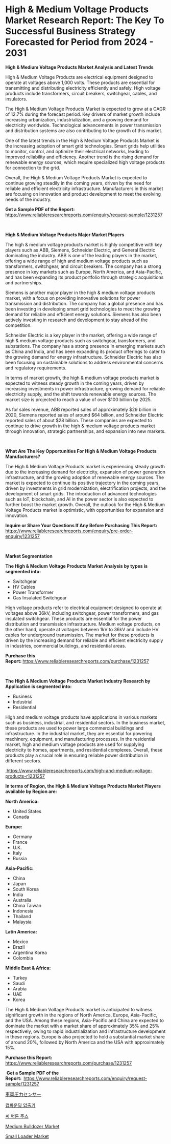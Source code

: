 <p><h1>High & Medium Voltage Products Market Research Report: The Key To Successful Business Strategy Forecasted for Period from 2024 - 2031</h1></p><p><strong>High & Medium Voltage Products Market Analysis and Latest Trends</strong></p>
<p><p>High & Medium Voltage Products are electrical equipment designed to operate at voltages above 1,000 volts. These products are essential for transmitting and distributing electricity efficiently and safely. High voltage products include transformers, circuit breakers, switchgear, cables, and insulators.</p><p>The High & Medium Voltage Products Market is expected to grow at a CAGR of 12.7% during the forecast period. Key drivers of market growth include increasing urbanization, industrialization, and a growing demand for electricity worldwide. Technological advancements in power transmission and distribution systems are also contributing to the growth of this market.</p><p>One of the latest trends in the High & Medium Voltage Products Market is the increasing adoption of smart grid technologies. Smart grids help utilities to monitor, control, and optimize their electrical networks, leading to improved reliability and efficiency. Another trend is the rising demand for renewable energy sources, which require specialized high voltage products for connection to the grid.</p><p>Overall, the High & Medium Voltage Products Market is expected to continue growing steadily in the coming years, driven by the need for reliable and efficient electricity infrastructure. Manufacturers in this market are focusing on innovation and product development to meet the evolving needs of the industry.</p></p>
<p><strong>Get a Sample PDF of the Report:&nbsp;</strong> <a href="https://www.reliableresearchreports.com/enquiry/request-sample/1231257">https://www.reliableresearchreports.com/enquiry/request-sample/1231257</a></p>
<p>&nbsp;</p>
<p><strong>High & Medium Voltage Products Major Market Players</strong></p>
<p><p>The high & medium voltage products market is highly competitive with key players such as ABB, Siemens, Schneider Electric, and General Electric dominating the industry. ABB is one of the leading players in the market, offering a wide range of high and medium voltage products such as transformers, switchgear, and circuit breakers. The company has a strong presence in key markets such as Europe, North America, and Asia-Pacific, and has been expanding its product portfolio through strategic acquisitions and partnerships.</p><p>Siemens is another major player in the high & medium voltage products market, with a focus on providing innovative solutions for power transmission and distribution. The company has a global presence and has been investing in developing smart grid technologies to meet the growing demand for reliable and efficient energy solutions. Siemens has also been actively investing in research and development to stay ahead of the competition.</p><p>Schneider Electric is a key player in the market, offering a wide range of high & medium voltage products such as switchgear, transformers, and substations. The company has a strong presence in emerging markets such as China and India, and has been expanding its product offerings to cater to the growing demand for energy infrastructure. Schneider Electric has also been focusing on sustainable solutions to address environmental concerns and regulatory requirements.</p><p>In terms of market growth, the high & medium voltage products market is expected to witness steady growth in the coming years, driven by increasing investments in power infrastructure, growing demand for reliable electricity supply, and the shift towards renewable energy sources. The market size is projected to reach a value of over $100 billion by 2025.</p><p>As for sales revenue, ABB reported sales of approximately $29 billion in 2020, Siemens reported sales of around $64 billion, and Schneider Electric reported sales of about $28 billion. These companies are expected to continue to drive growth in the high & medium voltage products market through innovation, strategic partnerships, and expansion into new markets.</p></p>
<p>&nbsp;</p>
<p><strong>What Are The Key Opportunities For High & Medium Voltage Products Manufacturers?</strong></p>
<p><p>The High & Medium Voltage Products market is experiencing steady growth due to the increasing demand for electricity, expansion of power generation infrastructure, and the growing adoption of renewable energy sources. The market is expected to continue its positive trajectory in the coming years, driven by investments in grid modernization, electrification projects, and the development of smart grids. The introduction of advanced technologies such as IoT, blockchain, and AI in the power sector is also expected to further boost the market growth. Overall, the outlook for the High & Medium Voltage Products market is optimistic, with opportunities for expansion and innovation.</p></p>
<p><strong>Inquire or Share Your Questions If Any Before Purchasing This Report:</strong> <a href="https://www.reliableresearchreports.com/enquiry/pre-order-enquiry/1231257">https://www.reliableresearchreports.com/enquiry/pre-order-enquiry/1231257</a></p>
<p>&nbsp;</p>
<p><strong>Market Segmentation</strong></p>
<p><strong>The High & Medium Voltage Products Market Analysis by types is segmented into:</strong></p>
<p><ul><li>Switchgear</li><li>HV Cables</li><li>Power Transformer</li><li>Gas Insulated Switchgear</li></ul></p>
<p><p>High voltage products refer to electrical equipment designed to operate at voltages above 36kV, including switchgear, power transformers, and gas insulated switchgear. These products are essential for the power distribution and transmission infrastructure. Medium voltage products, on the other hand, operate at voltages between 1kV to 36kV and include HV cables for underground transmission. The market for these products is driven by the increasing demand for reliable and efficient electricity supply in industries, commercial buildings, and residential areas.</p></p>
<p><strong>Purchase this Report:&nbsp;</strong><a href="https://www.reliableresearchreports.com/purchase/1231257">https://www.reliableresearchreports.com/purchase/1231257</a></p>
<p>&nbsp;</p>
<p><strong>The High & Medium Voltage Products Market Industry Research by Application is segmented into:</strong></p>
<p><ul><li>Business</li><li>Industrial</li><li>Residential</li></ul></p>
<p><p>High and medium voltage products have applications in various markets such as business, industrial, and residential sectors. In the business market, these products are used to power large commercial buildings and infrastructure. In the industrial market, they are essential for powering machinery, equipment, and manufacturing processes. In the residential market, high and medium voltage products are used for supplying electricity to homes, apartments, and residential complexes. Overall, these products play a crucial role in ensuring reliable power distribution in different sectors.</p></p>
<p><a href="https://www.reliableresearchreports.com/high-and-medium-voltage-products-r1231257">&nbsp;https://www.reliableresearchreports.com/high-and-medium-voltage-products-r1231257</a></p>
<p><strong>In terms of Region, the High & Medium Voltage Products Market Players available by Region are:</strong></p>
<p>
    <p> <strong> North America: </strong>
        <ul>
            <li>United States</li>
            <li>Canada</li>
        </ul>
        </p> 
    <p> <strong> Europe: </strong>
        <ul>
            <li>Germany</li>
            <li>France</li>
            <li>U.K.</li>
            <li>Italy</li>
            <li>Russia</li>
        </ul>
        </p> 
    <p> <strong> Asia-Pacific: </strong>
        <ul>
            <li>China</li>
            <li>Japan</li>
            <li>South Korea</li>
            <li>India</li>
            <li>Australia</li>
            <li>China Taiwan</li>
            <li>Indonesia</li>
            <li>Thailand</li>
            <li>Malaysia</li>
        </ul>
        </p> 
    <p> <strong> Latin America: </strong>
        <ul>
            <li>Mexico</li>
            <li>Brazil</li>
            <li>Argentina Korea</li>
            <li>Colombia</li>
        </ul>
        </p> 
    <p> <strong> Middle East & Africa: </strong>
        <ul>
            <li>Turkey</li>
            <li>Saudi</li>
            <li>Arabia</li>
            <li>UAE</li>
            <li>Korea</li>
        </ul>
    </p>
    </p>
<p><p>The High & Medium Voltage Products market is anticipated to witness significant growth in the regions of North America, Europe, Asia-Pacific, and the USA. Among these regions, Asia-Pacific and China are expected to dominate the market with a market share of approximately 35% and 25% respectively, owing to rapid industrialization and infrastructure development in these regions. Europe is also projected to hold a substantial market share of around 20%, followed by North America and the USA with approximately 15%.</p></p>
<p><strong>Purchase this Report: </strong><a href="https://www.reliableresearchreports.com/purchase/1231257">https://www.reliableresearchreports.com/purchase/1231257</a></p>
<p>&nbsp;<strong>Get a Sample PDF of the Report:&nbsp;&nbsp;</strong><a href="https://www.reliableresearchreports.com/enquiry/request-sample/1231257">https://www.reliableresearchreports.com/enquiry/request-sample/1231257</a></p>
<p><strong></strong></p>
<p><p><a href="https://github.com/vlcostes/Market-Research-Report-List-2/blob/main/4355388162671.md">車両圧力センサー</a></p><p><a href="https://github.com/courtney23pratt/Market-Research-Report-List-1/blob/main/4070256175123.md">컴파운딩 압출기</a></p><p><a href="https://github.com/HarrisonKitto2022/Market-Research-Report-List-1/blob/main/7236742175124.md">씨 벅톤 주스</a></p><p><a href="https://github.com/lsapaaep8/Market-Research-Report-List-1/blob/main/medium-bulldozer-market.md">Medium Bulldozer Market</a></p><p><a href="https://github.com/yadanielu/Market-Research-Report-List-1/blob/main/small-loader-market.md">Small Loader Market</a></p></p>